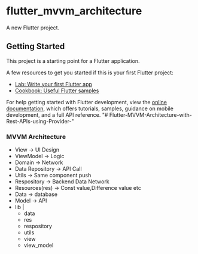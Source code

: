 # flutter_mvvm_architecture

A new Flutter project.

## Getting Started

This project is a starting point for a Flutter application.

A few resources to get you started if this is your first Flutter project:

- [Lab: Write your first Flutter app](https://docs.flutter.dev/get-started/codelab)
- [Cookbook: Useful Flutter samples](https://docs.flutter.dev/cookbook)

For help getting started with Flutter development, view the
[online documentation](https://docs.flutter.dev/), which offers tutorials,
samples, guidance on mobile development, and a full API reference.
"# Flutter-MVVM-Architecture-with-Rest-APIs-using-Provider-" 

### MVVM Architecture
- View -> UI Design
- ViewModel -> Logic
- Domain -> Network
- Data Repository -> API Call
- Utils -> Same component push
- Respository -> Backend Data Network
- Resources(res) -> Const value,Difference value etc
- Data -> database
- Model -> API
- lib
   |
   - data
   - res
   - respository
   - utils
   - view
   - view_model